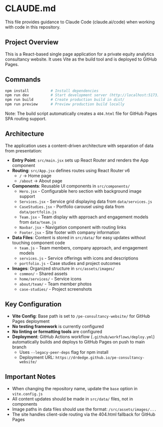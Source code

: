 # CLAUDE.md

This file provides guidance to Claude Code (claude.ai/code) when working with code in this repository.

## Project Overview

This is a React-based single page application for a private equity analytics consultancy website. It uses Vite as the build tool and is deployed to GitHub Pages.

## Commands

```bash
npm install          # Install dependencies
npm run dev          # Start development server (http://localhost:5173)
npm run build        # Create production build in dist/
npm run preview      # Preview production build locally
```

Note: The build script automatically creates a `404.html` file for GitHub Pages SPA routing support.

## Architecture

The application uses a content-driven architecture with separation of data from presentation:

- **Entry Point**: `src/main.jsx` sets up React Router and renders the App component
- **Routing**: `src/App.jsx` defines routes using React Router v6
  - `/` → Home page
  - `/about` → About page
- **Components**: Reusable UI components in `src/components/`
  - `Hero.jsx` - Configurable hero section with background image support
  - `Services.jsx` - Service grid displaying data from `data/services.js`
  - `CaseStudies.jsx` - Portfolio carousel using data from `data/portfolio.js`
  - `Team.jsx` - Team display with approach and engagement models from `data/team.js`
  - `Navbar.jsx` - Navigation component with routing links
  - `Footer.jsx` - Site footer with company information
- **Data Files**: Content is stored in `src/data/` for easy updates without touching component code
  - `team.js` - Team members, company approach, and engagement models
  - `services.js` - Service offerings with icons and descriptions
  - `portfolio.js` - Case studies and project outcomes
- **Images**: Organized structure in `src/assets/images/`
  - `common/` - Shared assets
  - `home/services/` - Service icons
  - `about/team/` - Team member photos
  - `case-studies/` - Project screenshots

## Key Configuration

- **Vite Config**: Base path is set to `/pe-consultancy-website/` for GitHub Pages deployment
- **No testing framework** is currently configured
- **No linting or formatting tools** are configured
- **Deployment**: GitHub Actions workflow (`.github/workflows/deploy.yml`) automatically builds and deploys to GitHub Pages on push to main branch
  - Uses `--legacy-peer-deps` flag for npm install
  - Deployment URL: `https://drdedge.github.io/pe-consultancy-website/`

## Important Notes

- When changing the repository name, update the `base` option in `vite.config.js`
- All content updates should be made in `src/data/` files, not in components
- Image paths in data files should use the format: `/src/assets/images/...`
- The site handles client-side routing via the 404.html fallback for GitHub Pages